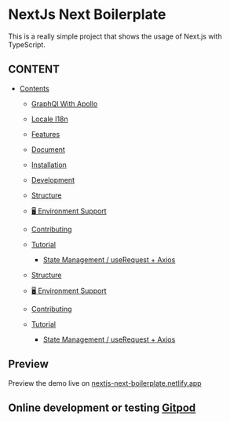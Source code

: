 # NextJs Next Boilerplate

This is a really simple project that shows the usage of Next.js with TypeScript.

## CONTENT

- [Contents](#CONTENT)

  - [GraphQl With Apollo](#GraphQl)
  - [Locale I18n](#Locale)
  - [Features](#features)
  - [Document](#document)
  - [Installation](#installation)
  - [Development](#development)
  - [Structure](#structure)
  - [🖥 Environment Support](#-environment-support)
  - [Contributing](#contributing)
  - [Tutorial](#tutorial)

    - [State Management / useRequest + Axios](#state-management--userequest--axios)

  - [Structure](#structure)
  - [🖥 Environment Support](#-environment-support)
  - [Contributing](#contributing)
  - [Tutorial](#tutorial)
    - [State Management / useRequest + Axios](#state-management--userequest--axios)

## Preview

Preview the demo live on [nextjs-next-boilerplate.netlify.app](https://nextjs-next-boilerplate.netlify.app/)

## Online development or testing [Gitpod](https://black-vulture-4nc7wcyb.ws-us18.gitpod.io/)
